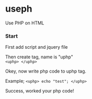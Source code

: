 # useph
Use PHP on HTML


### Start

First add script and jquery file 
> <script src="https://code.jquery.com/jquery-3.5.1.min.js" ></script>

> <script src="https://raw.githubusercontent.com/GianC-Dev/useph/main/useph.js" ></script>

Then create tag, name is "uphp"
<br>
``
<uphp> </uphp>
``

Okey, now write php code to uphp tag.

Example;
``
<uphp> echo "test"; </uphp>
``

Success, worked your  php code!
